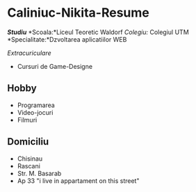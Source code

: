 # Caliniuc-Nikita-Resume

***Studiu***
*Scoala:*Liceul Teoretic Waldorf 
*Colegiu:* Colegiul UTM
*Specialitate:*Dzvoltarea aplicatiilor WEB

*Extracuriculare*
- Cursuri de Game-Designe

## Hobby

- Programarea
- Video-jocuri
- Filmuri

## Domiciliu

- Chisinau
- Rascani
- Str. M. Basarab 
- Ap 33
"i live in appartament on this street"